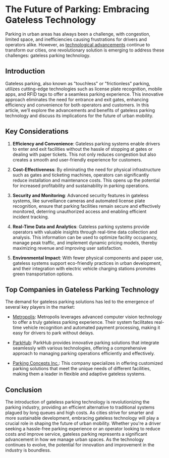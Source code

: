# The Future of Parking: Embracing Gateless Technology

Parking in urban areas has always been a challenge, with congestion, limited space, and inefficiencies causing frustrations for drivers and operators alike. However, as [technological advancements](/dir/elite_parking_services_of_america) continue to transform our cities, one revolutionary solution is emerging to address these challenges: gateless parking technology.

## Introduction

Gateless parking, also known as "touchless" or "frictionless" parking, utilizes cutting-edge technologies such as license plate recognition, mobile apps, and RFID tags to offer a seamless parking experience. This innovative approach eliminates the need for entrance and exit gates, enhancing efficiency and convenience for both operators and customers. In this article, we’ll explore the advancements and benefits of gateless parking technology and discuss its implications for the future of urban mobility.

## Key Considerations

1. **Efficiency and Convenience**: Gateless parking systems enable drivers to enter and exit facilities without the hassle of stopping at gates or dealing with paper tickets. This not only reduces congestion but also creates a smooth and user-friendly experience for customers.

2. **Cost-Effectiveness**: By eliminating the need for physical infrastructure such as gates and ticketing machines, operators can significantly reduce installation and maintenance costs. This opens up the potential for increased profitability and sustainability in parking operations.

3. **Security and Monitoring**: Advanced security features in gateless systems, like surveillance cameras and automated license plate recognition, ensure that parking facilities remain secure and effectively monitored, deterring unauthorized access and enabling efficient incident tracking.

4. **Real-Time Data and Analytics**: Gateless parking systems provide operators with valuable insights through real-time data collection and analysis. This information can be used to optimize facility occupancy, manage peak traffic, and implement dynamic pricing models, thereby maximizing revenue and improving user satisfaction.

5. **Environmental Impact**: With fewer physical components and paper use, gateless systems support eco-friendly practices in urban development, and their integration with electric vehicle charging stations promotes green transportation options.

## Top Companies in Gateless Parking Technology

The demand for gateless parking solutions has led to the emergence of several key players in the market:

- [Metropolis](/dir/metropolis): Metropolis leverages advanced computer vision technology to offer a truly gateless parking experience. Their system facilitates real-time vehicle recognition and automated payment processing, making it easy for drivers to park without delays.

- [ParkHub](/dir/parkhub): ParkHub provides innovative parking solutions that integrate seamlessly with various technologies, offering a comprehensive approach to managing parking operations efficiently and effectively.

- [Parking Concepts Inc.](/dir/parking_concepts_inc): This company specializes in offering customized parking solutions that meet the unique needs of different facilities, making them a leader in flexible and adaptive gateless systems.

## Conclusion

The introduction of gateless parking technology is revolutionizing the parking industry, providing an efficient alternative to traditional systems plagued by long queues and high costs. As cities strive for smarter and more sustainable development, embracing gateless technology will play a crucial role in shaping the future of urban mobility. Whether you're a driver seeking a hassle-free parking experience or an operator looking to reduce costs and improve service, gateless parking represents a significant advancement in how we manage urban spaces. As the technology continues to evolve, the potential for innovation and improvement in the industry is boundless.